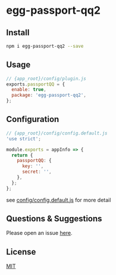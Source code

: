 # egg-passport-qq2

## Install

```bash
npm i egg-passport-qq2 --save
```

## Usage

```js
// {app_root}/config/plugin.js
exports.passportQQ = {
  enable: true,
  package: 'egg-passport-qq2',
};
```

## Configuration

```js
// {app_root}/config/config.default.js
'use strict';

module.exports = appInfo => {
  return {
    passportQQ: {
      key: '',
      secret: '',
    },
  };
};
```
see [config/config.default.js](https://github.com/logzh/egg-passport-qq/blob/master/config/config.default.js) for more detail

## Questions & Suggestions

Please open an issue [here](https://github.com/logzh/egg-passport-qq/issues).

## License

[MIT](LICENSE)
